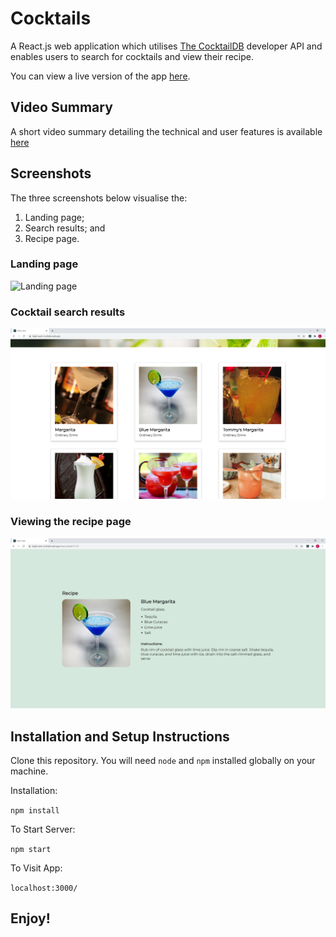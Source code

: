# Cocktails

A React.js web application which utilises [The CocktailDB](https://www.thecocktaildb.com/api.php) developer API and enables users to search for cocktails and view their recipe. 

You can view a live version of the app [here](https://leigh-west-cocktails.web.app/).

## Video Summary

A short video summary detailing the technical and user features is available [here](https://vimeo.com/508677668) 

## Screenshots

The three screenshots below visualise the:
   1) Landing page;
   2) Search results; and 
   3) Recipe page.

### Landing page

![](/screenshots/LandingPage.PNG?raw=true "Landing page")

### Cocktail search results

![](/screenshots/SearchResults.PNG?raw=true "Cocktail search results")

### Viewing the recipe page

![](/screenshots/RecipePage.PNG?raw=true "Recipe page")

## Installation and Setup Instructions

Clone this repository. You will need `node` and `npm` installed globally on your machine.

Installation:

`npm install`

To Start Server:

`npm start`

To Visit App:

`localhost:3000/`

## Enjoy!
